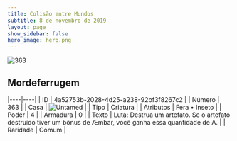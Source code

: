 ```yaml
---
title: Colisão entre Mundos
subtitle: 8 de novembro de 2019
layout: page
show_sidebar: false
hero_image: hero.png
---
```


![363](https://cdn.keyforgegame.com/media/card_front/pt/452_363_8JCMCV4VJGQC_pt.png)

## Mordeferrugem

|----|----|
| ID | 4a52753b-2028-4d25-a238-92bf3f8267c2 |
| Número | 363 |
| Casa | ![Untamed](https://archonarcana.com/images/thumb/b/bd/Untamed.png/22px-Untamed.png "Indomados") |
| Tipo | Criatura |
| Atributos | Fera • Inseto |
| Poder | 4 |
| Armadura | 0 |
| Texto | Luta: Destrua um artefato. Se o artefato destruído tiver um bônus de Æmbar, você ganha essa quantidade de A. |
| Raridade | Comum |
